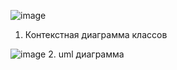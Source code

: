 ![image](https://github.com/Seelane/courseXD/assets/164225344/0956a851-0e0f-470d-a343-93951eb0ffdc)
1. Контекстная диаграмма классов

![image](https://github.com/Seelane/courseXD/assets/164225344/ba9794b6-77f0-4d66-ab9b-a89fba4288c6)
2. uml диаграмма
